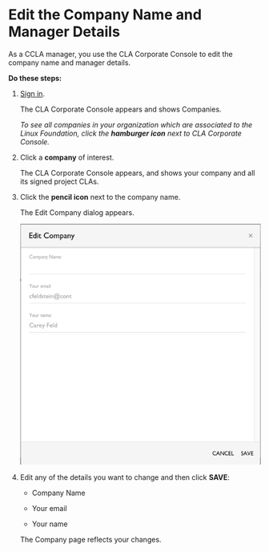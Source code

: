 # Edit the Company Name and Manager Details
As a CCLA manager, you use the CLA Corporate Console to edit the company name and manager details.

**Do these steps:**

1. [Sign in](Sign-In-to-the-CLA-Corporate-Console.md).

   The CLA Corporate Console appears and shows Companies.

   *To see all companies in your organization which are associated to the Linux Foundation, click the **hamburger icon** next to CLA Corporate Console.*

1. Click a **company** of interest.

   The CLA Corporate Console appears, and shows your company and all its signed project CLAs.

1. Click the **pencil icon** next to the company name.

   The Edit Company dialog appears.

   ![Edit Company dialog](imgs/CLA-Edit-Company.png)

1. Edit any of the details you want to change and then click **SAVE**:

   * Company Name

   * Your email

   * Your name

   The Company page reflects your changes.
